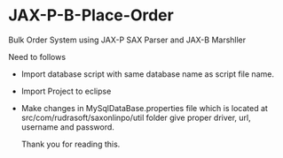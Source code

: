 # JAX-P-B-Place-Order
Bulk Order System using JAX-P SAX Parser and JAX-B Marshller

Need to follows

- Import database script with same database name as script file name.
- Import Project to eclipse 
- Make changes in MySqlDataBase.properties file which is located at src/com/rudrasoft/saxonlinpo/util folder
  give proper driver, url, username and password.
  
  Thank you for reading this.
